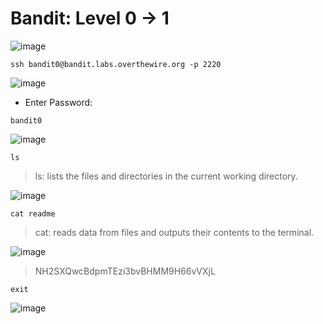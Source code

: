 # Bandit: Level 0 -> 1

![image](https://github.com/zkbyqd/Write-ups/assets/90260119/f34aed13-8cb2-48b5-b948-6d4a6f5f51ff)

```
ssh bandit0@bandit.labs.overthewire.org -p 2220
```

![image](https://github.com/zkbyqd/Write-ups/assets/90260119/e799672c-be4d-4ef4-a7db-649e0fddb374)

- Enter Password:

```
bandit0
```

![image](https://github.com/zkbyqd/Write-ups/assets/90260119/bd6df44c-7770-4b24-8c2e-a5477e5d398b)

```
ls
```

> ls: lists the files and directories in the current working directory.

![image](https://github.com/zkbyqd/Write-ups/assets/90260119/96ae0ccc-9efe-4551-ac96-be7fcc4d3b37)

```
cat readme
```

> cat: reads data from files and outputs their contents to the terminal.

![image](https://github.com/zkbyqd/Write-ups/assets/90260119/5d1272d2-7907-446b-a8f6-a02a2f829a62)

> NH2SXQwcBdpmTEzi3bvBHMM9H66vVXjL

```
exit
```

![image](https://github.com/zkbyqd/Write-ups/assets/90260119/7dd95202-f999-4961-9909-f9c3a37f741d)
